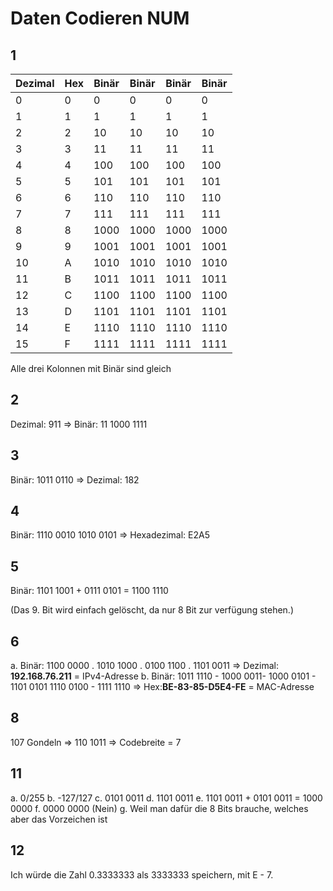 # Daten Codieren NUM

## 1

| Dezimal | Hex   | Binär  | Binär  | Binär  | Binär  |
|---------|-------|--------|--------|--------|--------|
| 0       | 0     | 0      | 0      | 0      | 0      |
| 1       | 1     | 1      | 1      | 1      | 1      |
| 2       | 2     | 10     | 10     | 10     | 10     |
| 3       | 3     | 11     | 11     | 11     | 11     |
| 4       | 4     | 100    | 100    | 100    | 100    |
| 5       | 5     | 101    | 101    | 101    | 101    |
| 6       | 6     | 110    | 110    | 110    | 110    |
| 7       | 7     | 111    | 111    | 111    | 111    |
| 8       | 8     | 1000   | 1000   | 1000   | 1000   |
| 9       | 9     | 1001   | 1001   | 1001   | 1001   |
| 10      | A     | 1010   | 1010   | 1010   | 1010   |
| 11      | B     | 1011   | 1011   | 1011   | 1011   |
| 12      | C     | 1100   | 1100   | 1100   | 1100   |
| 13      | D     | 1101   | 1101   | 1101   | 1101   |
| 14      | E     | 1110   | 1110   | 1110   | 1110   |
| 15      | F     | 1111   | 1111   | 1111   | 1111   |

Alle drei Kolonnen mit Binär sind gleich

## 2

Dezimal: 911 => Binär:  11 1000 1111

## 3

Binär: 1011 0110 => Dezimal: 182

## 4

Binär: 1110 0010 1010 0101 => Hexadezimal: E2A5

## 5

Binär: 1101 1001 + 0111 0101 = 1100 1110

(Das 9. Bit wird einfach gelöscht, da nur 8 Bit zur verfügung stehen.)

## 6
a. Binär: 1100 0000 . 1010 1000 . 0100 1100 . 1101 0011 => Dezimal: **192.168.76.211** = IPv4-Adresse
b. Binär: 1011 1110 - 1000 0011- 1000 0101 - 1101 0101 1110 0100 - 1111 1110 => Hex:**BE-83-85-D5E4-FE** = MAC-Adresse

## 8

107 Gondeln => 110 1011 => Codebreite = 7

## 11

a. 0/255
b. -127/127
c. 0101 0011
d. 1101 0011
e. 1101 0011 + 0101 0011 = 1000 0000
f. 0000 0000 (Nein)
g. Weil man dafür die 8 Bits brauche, welches aber das Vorzeichen ist

## 12

Ich würde die Zahl 0.3333333 als 3333333 speichern, mit E - 7.
